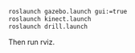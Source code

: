 ```bash
roslaunch gazebo.launch gui:=true
roslaunch kinect.launch
roslaunch drill.launch
```

Then run rviz.
